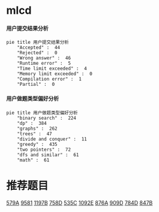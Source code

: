 # mlcd

<!-- tabs:start -->



#### **用户提交结果分析**

```mermaid
pie title 用户提交结果分析
    "Accepted" :  44
    "Rejected" :  0
    "Wrong answer" :  46
    "Runtime error" :  5
    "Time limit exceeded" :  4
    "Memory limit exceeded" :  0
    "Compilation error" :  1
    "Partial" :  0
```

#### **用户做题类型偏好分析**

```mermaid
pie title 用户做题类型偏好分析
    "binary search" :  224
    "dp" :  384
    "graphs" :  262
    "trees" :  47
    "divide and conquer" :  11
    "greedy" :  435
    "two pointers" :  72
    "dfs and similar" :  61
    "math" :  61
```



<!-- tabs:end -->
# 推荐题目
[579A](https://codeforces.com/contest/579/problem/A)
[9581](https://codeforces.com/contest/958/problem/1)
[1197B](https://codeforces.com/contest/1197/problem/B)
[758D](https://codeforces.com/contest/758/problem/D)
[535C](https://codeforces.com/contest/535/problem/C)
[1092E](https://codeforces.com/contest/1092/problem/E)
[876A](https://codeforces.com/contest/876/problem/A)
[909D](https://codeforces.com/contest/909/problem/D)
[784D](https://codeforces.com/contest/784/problem/D)
[847B](https://codeforces.com/contest/847/problem/B)
